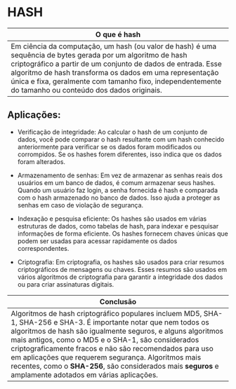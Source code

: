 # HASH

|O que é hash|
|-|
|Em ciência da computação, um hash (ou valor de hash) é uma sequência de bytes gerada por um algoritmo de hash criptográfico a partir de um conjunto de dados de entrada. Esse algoritmo de hash transforma os dados em uma representação única e fixa, geralmente com tamanho fixo, independentemente do tamanho ou conteúdo dos dados originais.|

## Aplicações:
- Verificação de integridade: Ao calcular o hash de um conjunto de dados, você pode comparar o hash resultante com um hash conhecido anteriormente para verificar se os dados foram modificados ou corrompidos. Se os hashes forem diferentes, isso indica que os dados foram alterados.

- Armazenamento de senhas: Em vez de armazenar as senhas reais dos usuários em um banco de dados, é comum armazenar seus hashes. Quando um usuário faz login, a senha fornecida é hash e comparada com o hash armazenado no banco de dados. Isso ajuda a proteger as senhas em caso de violação de segurança.

- Indexação e pesquisa eficiente: Os hashes são usados em várias estruturas de dados, como tabelas de hash, para indexar e pesquisar informações de forma eficiente. Os hashes fornecem chaves únicas que podem ser usadas para acessar rapidamente os dados correspondentes.

- Criptografia: Em criptografia, os hashes são usados para criar resumos criptográficos de mensagens ou chaves. Esses resumos são usados em vários algoritmos de criptografia para garantir a integridade dos dados ou para criar assinaturas digitais.

|Conclusão|
|-|
|Algoritmos de hash criptográfico populares incluem MD5, SHA-1, SHA-256 e SHA-3. É importante notar que nem todos os algoritmos de hash são igualmente seguros, e alguns algoritmos mais antigos, como o MD5 e o SHA-1, são considerados criptograficamente fracos e não são recomendados para uso em aplicações que requerem segurança. Algoritmos mais recentes, como o **SHA-256**, são considerados mais **seguros** e amplamente adotados em várias aplicações.|